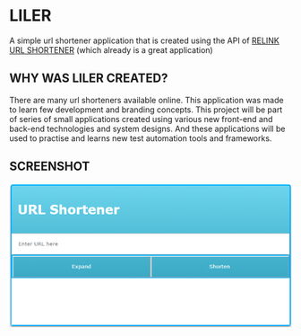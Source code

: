 # LILER


A simple url shortener application that is created using the API of [RELINK URL SHORTENER](https://rel.ink/) (which already is a great application)

## WHY WAS LILER CREATED?

There are many url shorteners available online. This application was made to learn few development and branding concepts. This project will be part of series of small applications created using various new front-end and back-end technologies and system designs. And these applications will be used to practise and learns new test automation tools and frameworks.

## SCREENSHOT

![LILER](img/liler.png)
